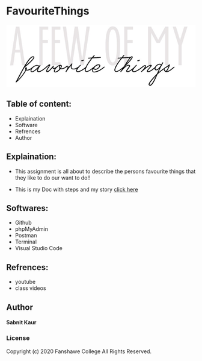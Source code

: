 # FavouriteThings
![Favourite_things](/images/readme.png)

## Table of content:
* Explaination
* Software
* Refrences
* Author

## Explaination:
* This assignment is all about to describe the persons favourite things that they like to do our want to do!!

* This is my Doc with steps and my story [click here](https://docs.google.com/document/d/1fVeZpEaR_UENiaggQWW5OlOECFRTZeBXIX9RRFCx4Rc/edit?usp=sharing)

## Softwares:
* Github
* phpMyAdmin
* Postman
* Terminal
* Visual Studio Code

## Refrences:

* youtube
* class videos

## Author
#### Sabnit Kaur

### License
Copyright (c) 2020 Fanshawe
College All Rights Reserved.



